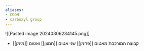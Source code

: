 ```yaml
---
aliases:
- COOH
- carboxyl group
---
```

![[Pasted image 20240306234145.png]]
- קבוצה המורכבת מאטום [[פחמן]] שני אטום [[חמצן]] ואטום [[מימן]]